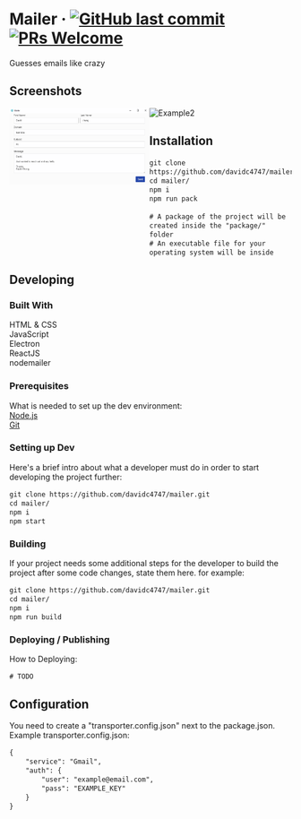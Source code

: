# Mailer &middot; [![GitHub last commit](https://img.shields.io/github/last-commit/davidc4747/mailer.svg)](https://github.com/davidc4747/mailer) [![PRs Welcome](https://img.shields.io/badge/PRs-welcome-brightgreen.svg)](https://github.com/davidc4747/mailer/pulls)

Guesses emails like crazy

## Screenshots

<img src="demos/shot1.png" alt="Example1" width="250" style="float: left;">
<img src="demos/shot2.png" alt="Example2" width="250" style="">   

## Installation

```shell
git clone https://github.com/davidc4747/mailer.git
cd mailer/
npm i
npm run pack

# A package of the project will be created inside the "package/" folder
# An executable file for your operating system will be inside

```

## Developing

### Built With
HTML & CSS  
JavaScript  
Electron  
ReactJS  
nodemailer  

### Prerequisites
What is needed to set up the dev environment:  
[Node.js](https://nodejs.org/en/)  
[Git](https://git-scm.com/)  


### Setting up Dev

Here's a brief intro about what a developer must do in order to start developing
the project further:

```shell
git clone https://github.com/davidc4747/mailer.git
cd mailer/
npm i
npm start
```

### Building

If your project needs some additional steps for the developer to build the
project after some code changes, state them here. for example:

```shell
git clone https://github.com/davidc4747/mailer.git
cd mailer/
npm i
npm run build
```

### Deploying / Publishing

How to Deploying: 

```shell
# TODO
```

## Configuration

You need to create a "transporter.config.json" next to the package.json.  
Example transporter.config.json:  

```shell
{
	"service": "Gmail",
	"auth": {
		"user": "example@email.com",
		"pass": "EXAMPLE_KEY"
	}
}
```
